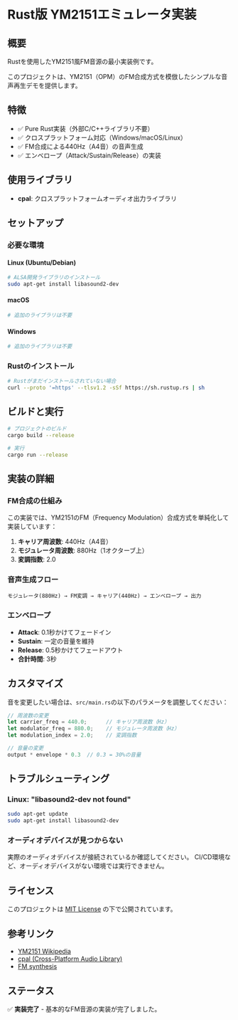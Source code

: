 # Rust版 YM2151エミュレータ実装

## 概要
Rustを使用したYM2151風FM音源の最小実装例です。

このプロジェクトは、YM2151（OPM）のFM合成方式を模倣したシンプルな音声再生デモを提供します。

## 特徴
- ✅ Pure Rust実装（外部C/C++ライブラリ不要）
- ✅ クロスプラットフォーム対応（Windows/macOS/Linux）
- ✅ FM合成による440Hz（A4音）の音声生成
- ✅ エンベロープ（Attack/Sustain/Release）の実装

## 使用ライブラリ
- **cpal**: クロスプラットフォームオーディオ出力ライブラリ

## セットアップ

### 必要な環境

#### Linux (Ubuntu/Debian)
```bash
# ALSA開発ライブラリのインストール
sudo apt-get install libasound2-dev
```

#### macOS
```bash
# 追加のライブラリは不要
```

#### Windows
```bash
# 追加のライブラリは不要
```

### Rustのインストール
```bash
# Rustがまだインストールされていない場合
curl --proto '=https' --tlsv1.2 -sSf https://sh.rustup.rs | sh
```

## ビルドと実行

```bash
# プロジェクトのビルド
cargo build --release

# 実行
cargo run --release
```

## 実装の詳細

### FM合成の仕組み
この実装では、YM2151のFM（Frequency Modulation）合成方式を単純化して実装しています：

1. **キャリア周波数**: 440Hz（A4音）
2. **モジュレータ周波数**: 880Hz（1オクターブ上）
3. **変調指数**: 2.0

### 音声生成フロー
```
モジュレータ(880Hz) → FM変調 → キャリア(440Hz) → エンベロープ → 出力
```

### エンベロープ
- **Attack**: 0.1秒かけてフェードイン
- **Sustain**: 一定の音量を維持
- **Release**: 0.5秒かけてフェードアウト
- **合計時間**: 3秒

## カスタマイズ

音を変更したい場合は、`src/main.rs`の以下のパラメータを調整してください：

```rust
// 周波数の変更
let carrier_freq = 440.0;      // キャリア周波数（Hz）
let modulator_freq = 880.0;    // モジュレータ周波数（Hz）
let modulation_index = 2.0;    // 変調指数

// 音量の変更
output * envelope * 0.3  // 0.3 = 30%の音量
```

## トラブルシューティング

### Linux: "libasound2-dev not found"
```bash
sudo apt-get update
sudo apt-get install libasound2-dev
```

### オーディオデバイスが見つからない
実際のオーディオデバイスが接続されているか確認してください。
CI/CD環境など、オーディオデバイスがない環境では実行できません。

## ライセンス
このプロジェクトは [MIT License](../../LICENSE) の下で公開されています。

## 参考リンク
- [YM2151 Wikipedia](https://en.wikipedia.org/wiki/Yamaha_YM2151)
- [cpal (Cross-Platform Audio Library)](https://github.com/RustAudio/cpal)
- [FM synthesis](https://en.wikipedia.org/wiki/Frequency_modulation_synthesis)

## ステータス
✅ **実装完了** - 基本的なFM音源の実装が完了しました。

